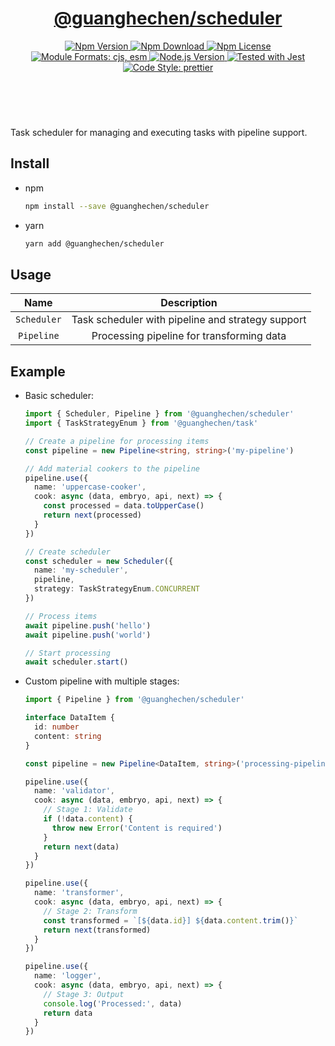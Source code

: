 <header>
  <h1 align="center">
    <a href="https://github.com/guanghechen/sora/tree/@guanghechen/scheduler@6.0.7/packages/scheduler#readme">@guanghechen/scheduler</a>
  </h1>
  <div align="center">
    <a href="https://www.npmjs.com/package/@guanghechen/scheduler">
      <img
        alt="Npm Version"
        src="https://img.shields.io/npm/v/@guanghechen/scheduler.svg"
      />
    </a>
    <a href="https://www.npmjs.com/package/@guanghechen/scheduler">
      <img
        alt="Npm Download"
        src="https://img.shields.io/npm/dm/@guanghechen/scheduler.svg"
      />
    </a>
    <a href="https://www.npmjs.com/package/@guanghechen/scheduler">
      <img
        alt="Npm License"
        src="https://img.shields.io/npm/l/@guanghechen/scheduler.svg"
      />
    </a>
    <a href="#install">
      <img
        alt="Module Formats: cjs, esm"
        src="https://img.shields.io/badge/module_formats-cjs%2C%20esm-green.svg"
      />
    </a>
    <a href="https://github.com/nodejs/node">
      <img
        alt="Node.js Version"
        src="https://img.shields.io/node/v/@guanghechen/scheduler"
      />
    </a>
    <a href="https://github.com/facebook/jest">
      <img
        alt="Tested with Jest"
        src="https://img.shields.io/badge/tested_with-jest-9c465e.svg"
      />
    </a>
    <a href="https://github.com/prettier/prettier">
      <img
        alt="Code Style: prettier"
        src="https://img.shields.io/badge/code_style-prettier-ff69b4.svg?style=flat-square"
      />
    </a>
  </div>
</header>
<br/>

Task scheduler for managing and executing tasks with pipeline support.

## Install

- npm

  ```bash
  npm install --save @guanghechen/scheduler
  ```

- yarn

  ```bash
  yarn add @guanghechen/scheduler
  ```

## Usage

|       Name      |                        Description                        |
| :-------------: | :-------------------------------------------------------: |
|   `Scheduler`   |     Task scheduler with pipeline and strategy support    |
|   `Pipeline`    |     Processing pipeline for transforming data            |

## Example

- Basic scheduler:

  ```typescript
  import { Scheduler, Pipeline } from '@guanghechen/scheduler'
  import { TaskStrategyEnum } from '@guanghechen/task'

  // Create a pipeline for processing items
  const pipeline = new Pipeline<string, string>('my-pipeline')

  // Add material cookers to the pipeline
  pipeline.use({
    name: 'uppercase-cooker',
    cook: async (data, embryo, api, next) => {
      const processed = data.toUpperCase()
      return next(processed)
    }
  })

  // Create scheduler
  const scheduler = new Scheduler({
    name: 'my-scheduler',
    pipeline,
    strategy: TaskStrategyEnum.CONCURRENT
  })

  // Process items
  await pipeline.push('hello')
  await pipeline.push('world')

  // Start processing
  await scheduler.start()
  ```

- Custom pipeline with multiple stages:

  ```typescript
  import { Pipeline } from '@guanghechen/scheduler'

  interface DataItem {
    id: number
    content: string
  }

  const pipeline = new Pipeline<DataItem, string>('processing-pipeline')

  pipeline.use({
    name: 'validator',
    cook: async (data, embryo, api, next) => {
      // Stage 1: Validate
      if (!data.content) {
        throw new Error('Content is required')
      }
      return next(data)
    }
  })

  pipeline.use({
    name: 'transformer',
    cook: async (data, embryo, api, next) => {
      // Stage 2: Transform
      const transformed = `[${data.id}] ${data.content.trim()}`
      return next(transformed)
    }
  })

  pipeline.use({
    name: 'logger',
    cook: async (data, embryo, api, next) => {
      // Stage 3: Output
      console.log('Processed:', data)
      return data
    }
  })
  ```

[homepage]:
  https://github.com/guanghechen/sora/tree/@guanghechen/scheduler@6.0.7/packages/scheduler#readme
